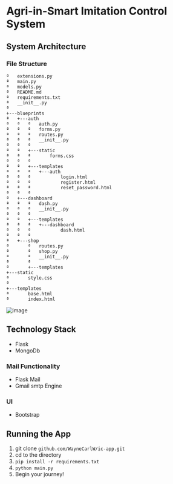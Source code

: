 ﻿# Agri-in-Smart Imitation Control System
## System Architecture

### File Structure
```
ª   extensions.py
ª   main.py
ª   models.py
ª   README.md
ª   requirements.txt
ª   __init__.py
ª   
+---blueprints
ª   +---auth
ª   ª   ª   auth.py
ª   ª   ª   forms.py
ª   ª   ª   routes.py
ª   ª   ª   __init__.py
ª   ª   ª   
ª   ª   +---static
ª   ª   ª       forms.css
ª   ª   ª       
ª   ª   +---templates
ª   ª   ª   +---auth
ª   ª   ª           login.html
ª   ª   ª           register.html
ª   ª   ª           reset_password.html
ª   ª   ª           
ª   +---dashboard
ª   ª   ª   dash.py
ª   ª   ª   __init__.py
ª   ª   ª   
ª   ª   +---templates
ª   ª   ª   +---dashboard
ª   ª   ª           dash.html
ª   ª   ª                    
ª   +---shop
ª       ª   routes.py
ª       ª   shop.py
ª       ª   __init__.py
ª       ª   
ª       +---templates
+---static
ª       style.css
ª       
+---templates
ª       base.html
ª       index.html    
```
![image](https://github.com/user-attachments/assets/6c6ea2e2-3b58-4d22-bf8b-633f596b45c6)

## Technology Stack

- Flask
- MongoDb

### Mail Functionality
 - Flask Mail
 - Gmail smtp Engine

### UI
- Bootstrap


## Running the App

 1. git clone ```github.com/WayneCarlW/ic-app.git```
 2. cd to the directory
 3. ```pip install -r requirements.txt```
 4. ```python main.py```
 5. Begin your journey!
